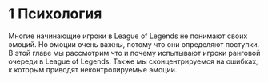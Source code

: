 # 1 Психология

Многие начинающие игроки в League of Legends не понимают своих эмоций. Но эмоции очень важны, потому что они определяют поступки. В этой главе мы рассмотрим что и почему испытывают игроки ранговой очереди в League of Legends. Также мы сконцентрируемся на ошибках, к которым приводят неконтролируемые эмоции.